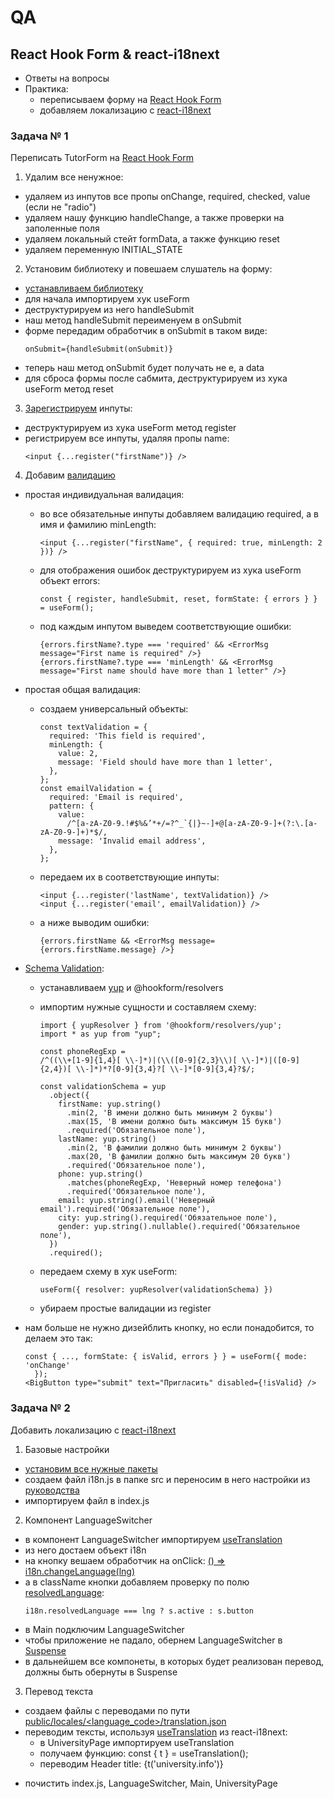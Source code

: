 # QA

## React Hook Form & react-i18next

- Ответы на вопросы
- Практика:
  - переписываем форму на [React Hook Form](https://react-hook-form.com)
  - добавляем локализацию с [react-i18next](https://react.i18next.com/)

### Задача № 1

Переписать TutorForm на [React Hook Form](https://react-hook-form.com)

1. Удалим все ненужное:

- удаляем из инпутов все пропы onChange, required, checked, value (если не
  "radio")
- удаляем нашу функцию handleChange, а также проверки на заполенные поля
- удаляем локальный стейт formData, а также функцию reset
- удаляем переменную INITIAL_STATE

2. Установим библиотеку и повешаем слушатель на форму:

- [устанавливаем библиотеку](https://react-hook-form.com/get-started)
- для начала импортируем хук useForm
- деструктурируем из него handleSubmit
- наш метод handleSubmit переименуем в onSubmit
- форме передадим обработчик в onSubmit в таком виде:
  ```
  onSubmit={handleSubmit(onSubmit)}
  ```
- теперь наш метод onSubmit будет получать не е, а data
- для сброса формы после сабмита, деструктурируем из хука useForm метод reset

3. [Зарегистрируем](https://react-hook-form.com/api/useform/register) инпуты:

- деструктурируем из хука useForm метод register
- регистрируем все инпуты, удаляя пропы name:
  ```
  <input {...register("firstName")} />
  ```

4. Добавим [валидацию](https://react-hook-form.com/get-started#Applyvalidation)

- простая индивидуальная валидация:
  - во все обязательные инпуты добавляем валидацию required, а в имя и фамилию
    minLength:
    ```
    <input {...register("firstName", { required: true, minLength: 2 })} />
    ```
  - для отображения ошибок деструктурируем из хука useForm объект errors:
    ```
    const { register, handleSubmit, reset, formState: { errors } } = useForm();
    ```
  - под каждым инпутом выведем соответствующие ошибки:
    ```
    {errors.firstName?.type === 'required' && <ErrorMsg message="First name is required" />}
    {errors.firstName?.type === 'minLength' && <ErrorMsg message="First name should have more than 1 letter" />}
    ```
- простая общая валидация:
  - создаем универсальный объекты:
    ```
    const textValidation = {
      required: 'This field is required',
      minLength: {
        value: 2,
        message: 'Field should have more than 1 letter',
      },
    };
    const emailValidation = {
      required: 'Email is required',
      pattern: {
        value:
          /^[a-zA-Z0-9.!#$%&’*+/=?^_`{|}~-]+@[a-zA-Z0-9-]+(?:\.[a-zA-Z0-9-]+)*$/,
        message: 'Invalid email address',
      },
    };
    ```
  - передаем их в соответствующие инпуты:
    ```
    <input {...register('lastName', textValidation)} />
    <input {...register('email', emailValidation)} />
    ```
  - а ниже выводим ошибки:
    ```
    {errors.firstName && <ErrorMsg message={errors.firstName.message} />}
    ```
- [Schema Validation](https://react-hook-form.com/get-started#SchemaValidation):

  - устанавливаем [yup](https://github.com/jquense/yup) и @hookform/resolvers
  - импортим нужные сущности и составляем схему:

    ```
    import { yupResolver } from '@hookform/resolvers/yup';
    import * as yup from "yup";

    const phoneRegExp =
    /^((\\+[1-9]{1,4}[ \\-]*)|(\\([0-9]{2,3}\\)[ \\-]*)|([0-9]{2,4})[ \\-]*)*?[0-9]{3,4}?[ \\-]*[0-9]{3,4}?$/;

    const validationSchema = yup
      .object({
        firstName: yup.string()
          .min(2, 'В имени должно быть минимум 2 буквы')
          .max(15, 'В имени должно быть максимум 15 букв')
          .required('Обязательное поле'),
        lastName: yup.string()
          .min(2, 'В фамилии должно быть минимум 2 буквы')
          .max(20, 'В фамилии должно быть максимум 20 букв')
          .required('Обязательное поле'),
        phone: yup.string()
          .matches(phoneRegExp, 'Неверный номер телефона')
          .required('Обязательное поле'),
        email: yup.string().email('Неверный email').required('Обязательное поле'),
        city: yup.string().required('Обязательное поле'),
        gender: yup.string().nullable().required('Обязательное поле'),
      })
      .required();
    ```

  - передаем схему в хук useForm:
    ```
    useForm({ resolver: yupResolver(validationSchema) })
    ```
  - убираем простые валидации из register

- нам больше не нужно дизейблить кнопку, но если понадобится, то делаем это так:
  ```
  const { ..., formState: { isValid, errors } } = useForm({ mode: 'onChange'
    });
  <BigButton type="submit" text="Пригласить" disabled={!isValid} />
  ```

### Задача № 2

Добавить локализацию с [react-i18next](https://react.i18next.com/)

1. Базовые настройки

- [установим все нужные пакеты](https://react.i18next.com/latest/using-with-hooks#install-needed-dependencies)
- создаем файл i18n.js в папке src и переносим в него настройки из
  [руководства](https://react.i18next.com/latest/using-with-hooks#configure-i18next)
- импортируем файл в index.js

2. Компонент LanguageSwitcher

- в компонент LanguageSwitcher импортируем
  [useTranslation](https://react.i18next.com/latest/usetranslation-hook)
- из него достаем объект i18n
- на кнопку вешаем обработчик на onClick:
  [() => i18n.changeLanguage(lng)](https://react.i18next.com/legacy-v9/step-by-step-guide#d-let-the-user-toggle-the-language)
- а в className кнопки добавляем проверку по полю
  [resolvedLanguage](https://www.i18next.com/overview/api#resolvedlanguage):
  ```
  i18n.resolvedLanguage === lng ? s.active : s.button
  ```
- в Main подключим LanguageSwitcher
- чтобы приложение не падало, обернем LanguageSwitcher в
  [Suspense](https://react.i18next.com/latest/using-with-hooks#translate-your-content)
- в дальнейшем все компонеты, в которых будет реализован перевод, должны быть
  обернуты в Suspense

3. Перевод текста

- создаем файлы с переводами по пути
  [public/locales/<language_code>/translation.json](https://react.i18next.com/latest/using-with-hooks#translation-files)
- переводим тексты, используя
  [useTranslation](https://react.i18next.com/latest/using-with-hooks#translate-your-content)
  из react-i18next:
  - в UniversityPage импортируем useTranslation
  - получаем функцию: const { t } = useTranslation();
  - переводим Header title: {t('university.info')}

* почистить index.js, LanguageSwitcher, Main, UniversityPage
